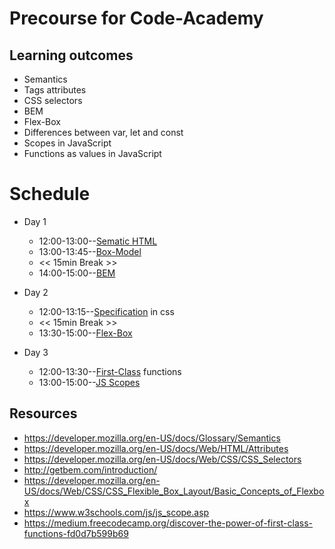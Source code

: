 # Precourse for Code-Academy

  

## Learning outcomes 
- Semantics
- Tags attributes
- CSS selectors
- BEM 
- Flex-Box    
- Differences between var, let and const 
- Scopes in JavaScript
- Functions as values in JavaScript

# Schedule

- Day 1
  -  12:00-13:00--[Sematic HTML](https://github.com/AbdallahAmmar96/precorse-facg/blob/master/Semantic-html.md)
  - 13:00-13:45--[Box-Model](https://github.com/AbdallahAmmar96/precorse-facg/blob/master/Box-Model.md) 
  - << 15min Break >>
  -  14:00-15:00--[BEM](https://github.com/AbdallahAmmar96/precorse-facg/blob/master/BEM.md)
  
- Day 2
  - 12:00-13:15--[Specification](https://github.com/AbdallahAmmar96/precorse-facg/blob/master/CSS%20Specificity.md) in css 
  - << 15min Break >>
  -  13:30-15:00--[Flex-Box](https://github.com/AbdallahAmmar96/precorse-facg/blob/master/Flex-Box.md)

- Day 3
  - 12:00-13:30--[First-Class](https://github.com/AbdallahAmmar96/precorse-facg/blob/master/JavaScript-functions-ws.md) functions 
  - 13:00-15:00--[JS Scopes](https://github.com/AbdallahAmmar96/precorse-facg/blob/master/scopes-clojure-ws.md) 
  
## Resources
- https://developer.mozilla.org/en-US/docs/Glossary/Semantics
- https://developer.mozilla.org/en-US/docs/Web/HTML/Attributes
- https://developer.mozilla.org/en-US/docs/Web/CSS/CSS_Selectors
- http://getbem.com/introduction/
- https://developer.mozilla.org/en-US/docs/Web/CSS/CSS_Flexible_Box_Layout/Basic_Concepts_of_Flexbox
- https://www.w3schools.com/js/js_scope.asp
- https://medium.freecodecamp.org/discover-the-power-of-first-class-functions-fd0d7b599b69
